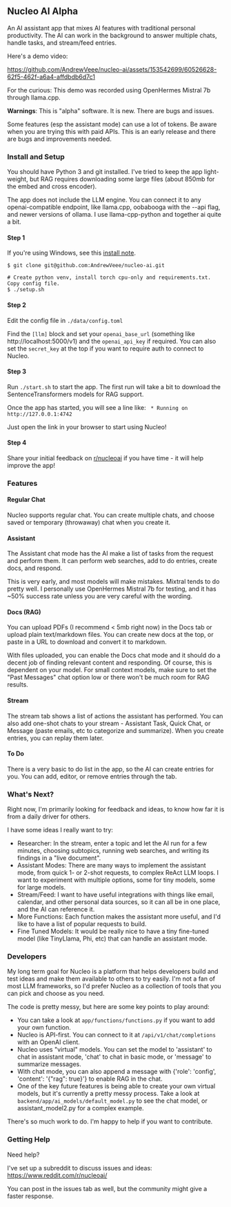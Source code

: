 ## Nucleo AI Alpha

An AI assistant app that mixes AI features with traditional personal productivity. The
AI can work in the background to answer multiple chats, handle tasks, and stream/feed entries.

Here's a demo video:

https://github.com/AndrewVeee/nucleo-ai/assets/153542699/60526628-62f5-462f-a6a4-affdbdb6d7c1

For the curious: This demo was recorded using OpenHermes Mistral 7b through llama.cpp.

**Warnings**:
This is "alpha" software. It is new. There are bugs and issues.

Some features (esp the assistant mode) can use a lot of tokens. Be aware when you
are trying this with paid APIs. This is an early release and there are bugs and
improvements needed.

### Install and Setup

You should have Python 3 and git installed. I've tried to keep the app light-weight,
but RAG requires downloading some large files (about 850mb for the embed and cross encoder).

The app does not include the LLM engine. You can connect it to any openai-compatible endpoint, like llama.cpp, oobabooga with
the --api flag, and newer versions of ollama. I use llama-cpp-python and
together ai quite a bit.

#### Step 1

If you're using Windows, see this [install note](https://github.com/AndrewVeee/nucleo-ai/issues/4#issuecomment-1948396167).
```
$ git clone git@github.com:AndrewVeee/nucleo-ai.git

# Create python venv, install torch cpu-only and requirements.txt. Copy config file.
$ ./setup.sh
```

#### Step 2

Edit the config file in `./data/config.toml`

Find the `[llm]` block and set your `openai_base_url` (something like http://localhost:5000/v1) and
the `openai_api_key` if required. You can also set the `secret_key` at the top if you want to require auth to
connect to Nucleo.

#### Step 3

Run `./start.sh` to start the app. The first run will take a bit to download the
SentenceTransformers models for RAG support.

Once the app has started, you will see a line like:
` * Running on http://127.0.0.1:4742`

Just open the link in your browser to start using Nucleo!

#### Step 4

Share your initial feedback on [r/nucleoai](https://www.reddit.com/r/nucleoai/) if you have time - it will help improve the app!

### Features

#### Regular Chat

Nucleo supports regular chat. You can create multiple chats, and choose saved or
temporary (throwaway) chat when you create it.

#### Assistant

The Assistant chat mode has the AI make a list of tasks from the request and perform them.
It can perform web searches, add to do entries, create docs, and respond.

This is very early, and most models will make mistakes. Mixtral tends to do pretty well.
I personally use OpenHermes Mistral 7b for testing, and it has ~50% success rate unless
you are very careful with the wording.

#### Docs (RAG)

You can upload PDFs (I recommend < 5mb right now) in the Docs tab or upload plain text/markdown files. You can create new
docs at the top, or paste in a URL to download and convert it to markdown.

With files uploaded, you can enable the Docs chat mode and it should do a decent job of
finding relevant content and responding. Of course, this is dependent on your model. For small
context models, make sure to set the "Past Messages" chat option low or there won't be much room for
RAG results.

#### Stream

The stream tab shows a list of actions the assistant has performed. You can also add one-shot
chats to your stream - Assistant Task, Quick Chat, or Message (paste emails, etc to categorize
and summarize). When you create entries, you can replay them later.

#### To Do

There is a very basic to do list in the app, so the AI can create entries for you. You
can add, editor, or remove entries through the tab.

### What's Next?

Right now, I'm primarily looking for feedback and ideas, to know how far it is from a daily driver
for others.

I have some ideas I really want to try:

- Researcher: In the stream, enter a topic and let the AI run for a few minutes, choosing
  subtopics, running web searches, and writing its findings in a "live document".
- Assistant Modes: There are many ways to implement the assistant mode, from quick 1- or 2-shot
  requests, to complex ReAct LLM loops. I want to experiment with multiple options, some for
  tiny models, some for large models.
- Stream/Feed: I want to have useful integrations with things like email, calendar, and other personal
  data sources, so it can all be in one place, and the AI can reference it.
- More Functions: Each function makes the assistant more useful, and I'd like to have a list of
  popular requests to build.
- Fine Tuned Models: It would be really nice to have a tiny fine-tuned model (like TinyLlama, Phi, etc)
  that can handle an assistant mode.

### Developers

My long term goal for Nucleo is a platform that helps developers build and test ideas and make them available
to others to try easily. I'm not a fan of most LLM frameworks, so I'd prefer Nucleo as a collection of tools
that you can pick and choose as you need.

The code is pretty messy, but here are some key points to play around:

- You can take a look at `app/functions/functions.py` if you want to add your own function.
- Nucleo is API-first. You can connect to it at `/api/v1/chat/completions` with an OpenAI
  client.
- Nucleo uses "virtual" models. You can set the model to 'assistant' to chat in assistant mode,
  'chat' to chat in basic mode, or 'message' to summarize messages.
- With chat mode, you can also append a message with {'role': 'config', 'content': '{"rag": true}'}
  to enable RAG in the chat.
- One of the key future features is being able to create your own virtual models, but
  it's currently a pretty messy process. Take a look at `backend/app/ai_models/default_model.py` to
  see the chat model, or assistant_model2.py for a complex example.

There's so much work to do. I'm happy to help if you want to contribute.

### Getting Help

Need help?

I've set up a subreddit to discuss issues and ideas:
https://www.reddit.com/r/nucleoai/

You can post in the issues tab as well, but the community might give a faster response.
